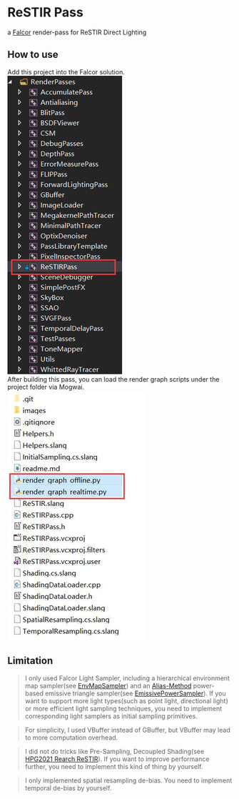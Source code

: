 # ReSTIR Pass

a [Falcor](https://github.com/NVIDIAGameWorks/Falcor) render-pass for ReSTIR Direct Lighting

## How to use

Add this project into the Falcor solution.  
![file-tree-layout](images/layout.png)  
After building this pass, you can load the render graph scripts under the project folder via Mogwai.  
![render-graph-files](images/rendergraph.jpg)
## Limitation

> I only used Falcor Light Sampler, including a hierarchical environment map sampler(see [EnvMapSampler](https://github.com/NVIDIAGameWorks/Falcor/blob/5236495554f57a734cc815522d95ae9a7dfe458a/Source/Falcor/Experimental/Scene/Lights/EnvMapSampler.slang)) and an [Alias-Method](http://cgi.cs.mcgill.ca/~enewel3/posts/alias-method/index.html) power-based emissive triangle sampler(see [EmissivePowerSampler](https://github.com/NVIDIAGameWorks/Falcor/blob/5236495554f57a734cc815522d95ae9a7dfe458a/Source/Falcor/Experimental/Scene/Lights/EmissivePowerSampler.slang)). If you want to support more light types(such as point light, directional light) or more efficient light sampling techniques, you need to implement corresponding light samplers as initial sampling primitives.

> For simplicity, I used VBuffer instead of GBuffer, but VBuffer may lead to more computation overhead.

> I did not do tricks like Pre-Sampling, Decoupled Shading(see [HPG2021 Rearch ReSTIR](https://research.nvidia.com/publication/2021-07_Rearchitecting-Spatiotemporal-Resampling)). If you want to improve performance further, you need to implement this kind of thing by yourself.

> I only implemented spatial resampling de-bias. You need to implement temporal de-bias by yourself.